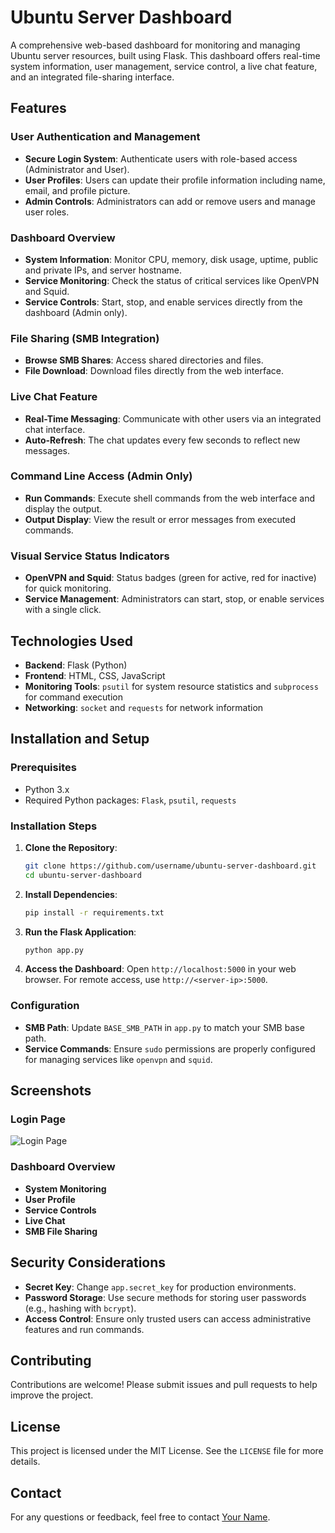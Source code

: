 # Ubuntu Server Dashboard

A comprehensive web-based dashboard for monitoring and managing Ubuntu server resources, built using Flask. This dashboard offers real-time system information, user management, service control, a live chat feature, and an integrated file-sharing interface.

## Features

### User Authentication and Management
- **Secure Login System**: Authenticate users with role-based access (Administrator and User).
- **User Profiles**: Users can update their profile information including name, email, and profile picture.
- **Admin Controls**: Administrators can add or remove users and manage user roles.

### Dashboard Overview
- **System Information**: Monitor CPU, memory, disk usage, uptime, public and private IPs, and server hostname.
- **Service Monitoring**: Check the status of critical services like OpenVPN and Squid.
- **Service Controls**: Start, stop, and enable services directly from the dashboard (Admin only).

### File Sharing (SMB Integration)
- **Browse SMB Shares**: Access shared directories and files.
- **File Download**: Download files directly from the web interface.

### Live Chat Feature
- **Real-Time Messaging**: Communicate with other users via an integrated chat interface.
- **Auto-Refresh**: The chat updates every few seconds to reflect new messages.

### Command Line Access (Admin Only)
- **Run Commands**: Execute shell commands from the web interface and display the output.
- **Output Display**: View the result or error messages from executed commands.

### Visual Service Status Indicators
- **OpenVPN and Squid**: Status badges (green for active, red for inactive) for quick monitoring.
- **Service Management**: Administrators can start, stop, or enable services with a single click.

## Technologies Used
- **Backend**: Flask (Python)
- **Frontend**: HTML, CSS, JavaScript
- **Monitoring Tools**: `psutil` for system resource statistics and `subprocess` for command execution
- **Networking**: `socket` and `requests` for network information

## Installation and Setup

### Prerequisites
- Python 3.x
- Required Python packages: `Flask`, `psutil`, `requests`

### Installation Steps
1. **Clone the Repository**:
    ```bash
    git clone https://github.com/username/ubuntu-server-dashboard.git
    cd ubuntu-server-dashboard
    ```

2. **Install Dependencies**:
    ```bash
    pip install -r requirements.txt
    ```

3. **Run the Flask Application**:
    ```bash
    python app.py
    ```

4. **Access the Dashboard**:
   Open `http://localhost:5000` in your web browser. For remote access, use `http://<server-ip>:5000`.

### Configuration
- **SMB Path**: Update `BASE_SMB_PATH` in `app.py` to match your SMB base path.
- **Service Commands**: Ensure `sudo` permissions are properly configured for managing services like `openvpn` and `squid`.

## Screenshots
### Login Page
![Login Page](https://i.imgur.com/Reaox5c.png)

### Dashboard Overview
- **System Monitoring**
- **User Profile**
- **Service Controls**
- **Live Chat**
- **SMB File Sharing**

## Security Considerations
- **Secret Key**: Change `app.secret_key` for production environments.
- **Password Storage**: Use secure methods for storing user passwords (e.g., hashing with `bcrypt`).
- **Access Control**: Ensure only trusted users can access administrative features and run commands.

## Contributing
Contributions are welcome! Please submit issues and pull requests to help improve the project.

## License
This project is licensed under the MIT License. See the `LICENSE` file for more details.

## Contact
For any questions or feedback, feel free to contact [Your Name](mailto:your.email@example.com).

